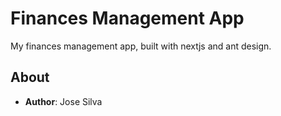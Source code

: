 # Finances Management App

My finances management app, built with nextjs and ant design.

## About

- **Author**: Jose Silva

